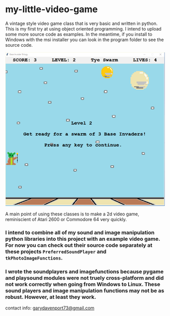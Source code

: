 # my-little-video-game
A vintage style video game class that is very basic and written in python.  This is my first try at using object oriented programming.  I intend to upload
some more source code as examples.  In the meantime, if you install to Windows with the msi installer you can look in the program folder to see the source code.

<img src='screenshotmlvg.png'>

A main point of using these classes is to make a 2d video game, reminiscient of Atari 2600 or Commodore 64 very quickly.

### I intend to combine all of my sound and image manipulation python libraries into this project with an example video game.  For now you can check out their source code separately at these projects `PreferredSoundPlayer` and `tkPhotoImageFunctions`.

### I wrote the soundplayers and imagefunctions because pygame and playsound modules were not truely cross-platform and did not work correctly when going from Windows to Linux.  These sound players and image manipulation functions may not be as robust.  However, at least they work.

contact info: garydavenport73@gmail.com
